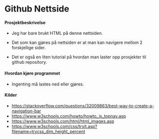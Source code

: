 # Github Nettside

#### Prosjektbeskrivelse
- Jeg har bare brukt HTML på denne nettsiden.

- Det som kan gjøres på nettsiden er at man kan navigere mellom 2 forskjellige sider.

- Det er også en liten tutorial på hvordan man laster opp prosjekter til github repository.

#### Hvordan kjøre programmet

- Ingenting må lastes ned eller gjøres.

#### Kilder
- https://stackoverflow.com/questions/32009863/best-way-to-create-a-navigation-bar 
- https://www.w3schools.com/howto/howto_js_topnav.asp 
- https://www.w3schools.com/html/html_images.asp 
- https://www.w3schools.com/css/tryit.asp?filename=trycss_dim_height_percent 
